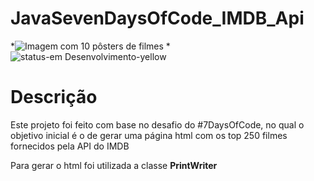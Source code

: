# JavaSevenDaysOfCode_IMDB_Api
*![Imagem com 10 pôsters de filmes](https://user-images.githubusercontent.com/78584142/227519861-38c41970-e591-4f88-8f62-16a6aed69943.png)
*![status-em Desenvolvimento-yellow](https://user-images.githubusercontent.com/78584142/227520961-00ec9120-7135-4b4e-8f5a-ecf88778f952.svg)

<h1 allign="center"> Descrição </h1>
Este projeto foi feito com base no desafio do #7DaysOfCode, no qual o objetivo inicial é o de gerar uma página html com os top 250 filmes fornecidos pela API do IMDB

Para gerar o html foi utilizada a classe <strong>PrintWriter</strong>
